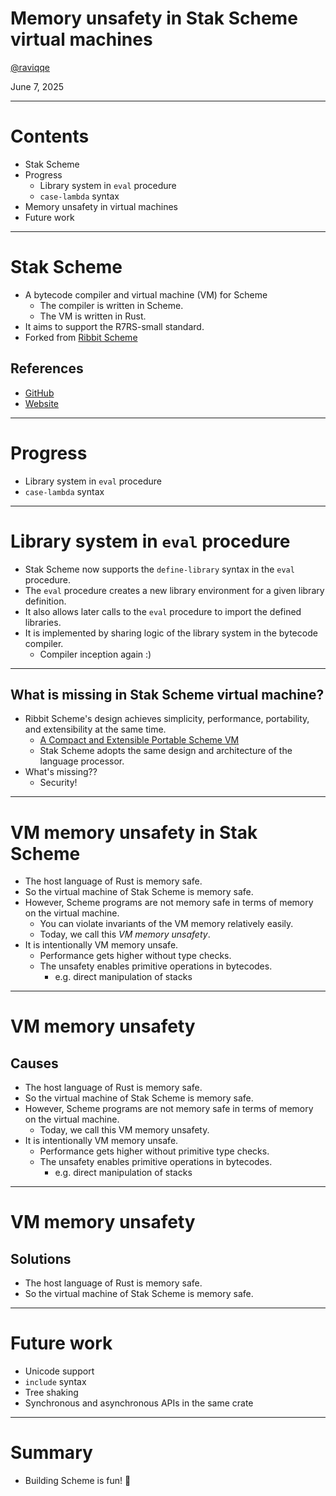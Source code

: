 # Memory unsafety in Stak Scheme virtual machines

[@raviqqe](https://github.com/raviqqe)

June 7, 2025

---

# Contents

- Stak Scheme
- Progress
  - Library system in `eval` procedure
  - `case-lambda` syntax
- Memory unsafety in virtual machines
- Future work

---

# Stak Scheme

- A bytecode compiler and virtual machine (VM) for Scheme
  - The compiler is written in Scheme.
  - The VM is written in Rust.
- It aims to support the R7RS-small standard.
- Forked from [Ribbit Scheme](https://github.com/udem-dlteam/ribbit)

## References

- [GitHub](https://github.com/raviqqe/stak)
- [Website](https://raviqqe.com/stak)

---

# Progress

- Library system in `eval` procedure
- `case-lambda` syntax

---

# Library system in `eval` procedure

- Stak Scheme now supports the `define-library` syntax in the `eval` procedure.
- The `eval` procedure creates a new library environment for a given library definition.
- It also allows later calls to the `eval` procedure to import the defined libraries.
- It is implemented by sharing logic of the library system in the bytecode compiler.
  - Compiler inception again :)

---

## What is missing in Stak Scheme virtual machine?

- Ribbit Scheme's design achieves simplicity, performance, portability, and extensibility at the same time.
  - [A Compact and Extensible Portable Scheme VM](https://www.iro.umontreal.ca/~feeley/papers/OLearyFeeleyMOREVMS23.pdf)
  - Stak Scheme adopts the same design and architecture of the language processor.
- What's missing??
  - Security!

---

# VM memory unsafety in Stak Scheme

- The host language of Rust is memory safe.
- So the virtual machine of Stak Scheme is memory safe.
- However, Scheme programs are not memory safe in terms of memory on the virtual machine.
  - You can violate invariants of the VM memory relatively easily.
  - Today, we call this _VM memory unsafety_.
- It is intentionally VM memory unsafe.
  - Performance gets higher without type checks.
  - The unsafety enables primitive operations in bytecodes.
    - e.g. direct manipulation of stacks

---

# VM memory unsafety

## Causes

- The host language of Rust is memory safe.
- So the virtual machine of Stak Scheme is memory safe.
- However, Scheme programs are not memory safe in terms of memory on the virtual machine.
  - Today, we call this VM memory unsafety.
- It is intentionally VM memory unsafe.
  - Performance gets higher without primitive type checks.
  - The unsafety enables primitive operations in bytecodes.
    - e.g. direct manipulation of stacks

---

# VM memory unsafety

## Solutions

- The host language of Rust is memory safe.
- So the virtual machine of Stak Scheme is memory safe.

---

# Future work

- Unicode support
- `include` syntax
- Tree shaking
- Synchronous and asynchronous APIs in the same crate

---

# Summary

- Building Scheme is fun! 🥳
